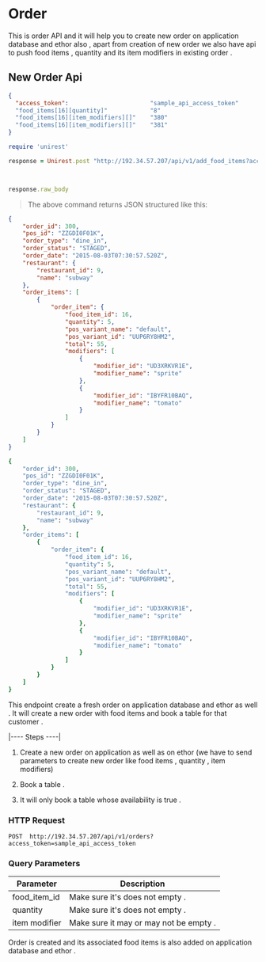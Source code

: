 # Order

This is order API and it  will help you to create new order on application database and ethor also , apart from creation of new order we also have api to push food items , quantity and its item modifiers in existing order .

## New Order Api

```json
{
  "access_token":                       "sample_api_access_token"
  "food_items[16][quantity]"            "8"
  "food_items[16][item_modifiers][]"    "380"
  "food_items[16][item_modifiers][]"    "381"
}


```

```ruby
require 'unirest'

response = Unirest.post "http://192.34.57.207/api/v1/add_food_items?access_token=sample_api_access_token", headers:{ "Accept" => "application/json" }, parameters: {"food_items"=>{"16"=>{"quantity"=>"5", "item_modifiers"=>["380", "381"]} } }



response.raw_body
```
> The above command returns JSON structured like this:

```json
{
    "order_id": 300,
    "pos_id": "ZZGDI0F01K",
    "order_type": "dine_in",
    "order_status": "STAGED",
    "order_date": "2015-08-03T07:30:57.520Z",
    "restaurant": {
        "restaurant_id": 9,
        "name": "subway"
    },
    "order_items": [
        {
            "order_item": {
                "food_item_id": 16,
                "quantity": 5,
                "pos_variant_name": "default",
                "pos_variant_id": "UUP6RY8HM2",
                "total": 55,
                "modifiers": [
                    {
                        "modifier_id": "UD3XRKVR1E",
                        "modifier_name": "sprite"
                    },
                    {
                        "modifier_id": "IBYFR10BAQ",
                        "modifier_name": "tomato"
                    }
                ]
            }
        }
    ]
}

```


```ruby
{
    "order_id": 300,
    "pos_id": "ZZGDI0F01K",
    "order_type": "dine_in",
    "order_status": "STAGED",
    "order_date": "2015-08-03T07:30:57.520Z",
    "restaurant": {
        "restaurant_id": 9,
        "name": "subway"
    },
    "order_items": [
        {
            "order_item": {
                "food_item_id": 16,
                "quantity": 5,
                "pos_variant_name": "default",
                "pos_variant_id": "UUP6RY8HM2",
                "total": 55,
                "modifiers": [
                    {
                        "modifier_id": "UD3XRKVR1E",
                        "modifier_name": "sprite"
                    },
                    {
                        "modifier_id": "IBYFR10BAQ",
                        "modifier_name": "tomato"
                    }
                ]
            }
        }
    ]
}
```

This endpoint create a fresh order on application database and ethor as well . It will create a new order with food items and book a table for that customer .

|---- Steps ----|

1.  Create a new order on application as well as on ethor  (we have to send parameters to create new order like food items ,
    quantity , item modifiers)

2.  Book a table .

3.  It will only book a table whose availability is true .


### HTTP Request

`POST  http://192.34.57.207/api/v1/orders?access_token=sample_api_access_token`

### Query Parameters

Parameter | Description
--------- | -----------
food_item_id | Make sure it's does not empty  .
quantity | Make sure it's does not empty .
item modifier | Make sure it may or may not be empty  .



<aside class="success">
Order is created and its associated  food items is also added on application database and ethor .
</aside>
